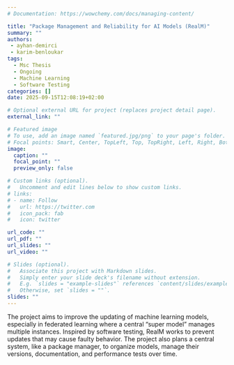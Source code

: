 ```yaml
---
# Documentation: https://wowchemy.com/docs/managing-content/

title: "Package Management and Reliability for AI Models (RealM)"
summary: ""
authors: 
 - ayhan-demirci
 - karim-benloukar
tags: 
  - Msc Thesis
  - Ongoing
  - Machine Learning
  - Software Testing
categories: []
date: 2025-09-15T12:08:19+02:00

# Optional external URL for project (replaces project detail page).
external_link: ""

# Featured image
# To use, add an image named `featured.jpg/png` to your page's folder.
# Focal points: Smart, Center, TopLeft, Top, TopRight, Left, Right, BottomLeft, Bottom, BottomRight.
image:
  caption: ""
  focal_point: ""
  preview_only: false

# Custom links (optional).
#   Uncomment and edit lines below to show custom links.
# links:
# - name: Follow
#   url: https://twitter.com
#   icon_pack: fab
#   icon: twitter

url_code: ""
url_pdf: ""
url_slides: ""
url_video: ""

# Slides (optional).
#   Associate this project with Markdown slides.
#   Simply enter your slide deck's filename without extension.
#   E.g. `slides = "example-slides"` references `content/slides/example-slides.md`.
#   Otherwise, set `slides = ""`.
slides: ""
---
```


The project aims to improve the updating of machine learning models, especially in federated learning where a central “super model” manages multiple instances. Inspired by software testing, RealM works to prevent updates that may cause faulty behavior. The project also plans a central system, like a package manager, to organize models, manage their versions, documentation, and performance tests over time.

